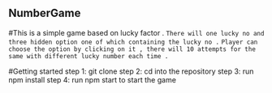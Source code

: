 ## NumberGame
 
#This is a simple game based on lucky factor .
`There will one lucky no and three hidden option one of which containing the lucky no .`
`Player can choose the option by clicking on it , there will 10 attempts for the same with different lucky number each time .`

#Getting started 
step 1: git clone 
step 2: cd into the repository
step 3: run npm install
step 4: run npm start to start the game

